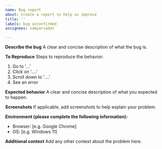 ```yaml
---
name: Bug report
about: Create a report to help us improve
title: ''
labels: bug unconfirmed
assignees: samyarsadat

---
```


**Describe the bug**
A clear and concise description of what the bug is.

**To Reproduce**
Steps to reproduce the behavior:
1. Go to '...'
2. Click on '....'
3. Scroll down to '....'
4. See an error

**Expected behavior**
A clear and concise description of what you expected to happen.

**Screenshots**
If applicable, add screenshots to help explain your problem.

**Environment (please complete the following information):**
 - Browser: [e.g. Google Chrome]
 - OS: [e.g. Windows 11]

**Additional context**
Add any other context about the problem here.
